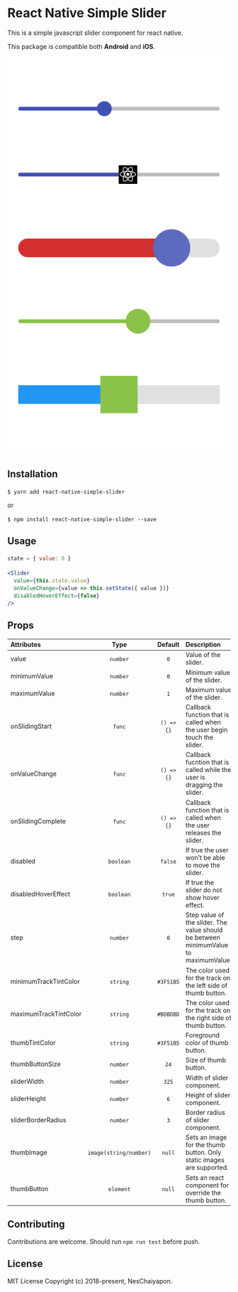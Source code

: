 # React Native Simple Slider

This is a simple javascript slider component for react native.

This package is compatible both **Android** and **iOS**.

![Slider component preview image](https://raw.githubusercontent.com/NesChaiyapon/react-native-simple-slider/master/images/slider-preview.png)

## Installation

`$ yarn add react-native-simple-slider`

or

`$ npm install react-native-simple-slider --save`

## Usage

```jsx
state = { value: 0 }

<Slider
  value={this.state.value}
  onValueChange={value => this.setState({ value })}
  disabledHoverEffect={false}
/>
```

## Props

| Attributes            | Type          | Default       | Description  |
| :---------            | :--:          | :-----:       | :----------- |
| value                 | `number`      | `0`           | Value of the slider. |
| minimumValue          | `number`      | `0`           | Minimum value of the slider. |
| maximumValue          | `number`      | `1`           | Maximum value of the slider. |
| onSlidingStart        | `func`        | `() => {}`    | Callback function that is called when the user begin touch the slider. |
| onValueChange         | `func`        | `() => {}`    | Callback fucntion that is called while the user is dragging the slider. |
| onSlidingComplete     | `func`        | `() => {}`    | Callback function that is called when the user releases the slider. |
| disabled              | `boolean`     | `false`       | If true the user won't be able to move the slider. |
| disabledHoverEffect   | `boolean`     | `true`        | If true the slider do not show hover effect. |
| step                  | `number`      | `0`           | Step value of the slider. The value should be between minimumValue to maximumValue. |
| minimumTrackTintColor | `string`      | `#3F51B5`     | The color used for the track on the left side of thumb button. |
| maximumTrackTintColor | `string`      | `#BDBDBD`     | The color used for the track on the right side of thumb button. |
| thumbTintColor        | `string`      | `#3F51B5`     | Foreground color of thumb button. |
| thumbButtonSize       | `number`      | `24`          | Size of thumb button. |
| sliderWidth           | `number`      | `325`         | Width of slider component. |
| sliderHeight          | `number`      | `6`           | Height of slider component. |
| sliderBorderRadius    | `number`      | `3`           | Border radius of slider component. |
| thumbImage            | `image(string/number)`        | `null`        | Sets an image for the thumb button. Only static images are supported. |
| thumbButton           | `element`     | `null`        | Sets an react component for override the thumb button. |

## Contributing

Contributions are welcome. Should run `npm run test` before push.

## License

MIT License
Copyright (c) 2018-present, NesChaiyapon.